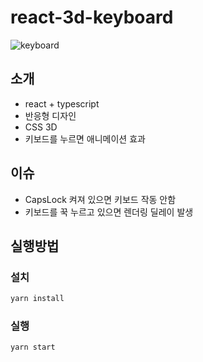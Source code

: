# react-3d-keyboard

![keyboard](https://user-images.githubusercontent.com/34512577/71642290-6bc1fa00-2cec-11ea-8efe-03f940cb71b4.gif)

## 소개

- react + typescript
- 반응형 디자인
- CSS 3D
- 키보드를 누르면 애니메이션 효과

## 이슈

- CapsLock 켜져 있으면 키보드 작동 안함
- 키보드를 꾹 누르고 있으면 렌더링 딜레이 발생

## 실행방법

### 설치

```javascript
yarn install
```

### 실행

```javascript
yarn start
```
